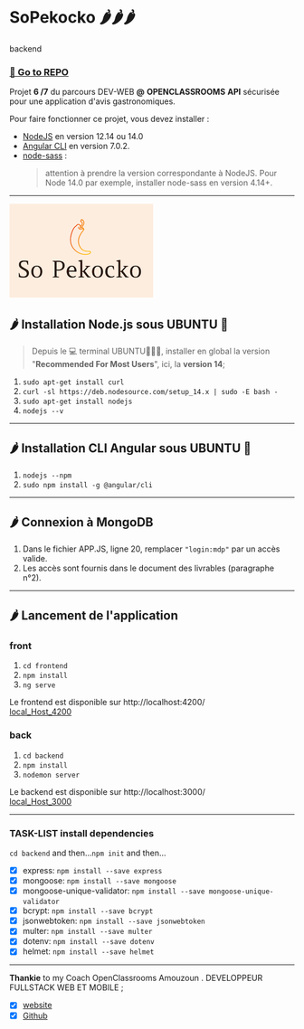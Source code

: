 # SoPekocko 🌶️🌶️🌶️
backend

### [🔗 Go to REPO](https://github.com/git504/SoPekocko)  

Projet **6 /7** du parcours DEV-WEB **@** **OPENCLASSROOMS**
**API** sécurisée pour une application d'avis gastronomiques. 

Pour faire fonctionner ce projet, vous devez installer :
- [NodeJS](https://nodejs.org/en/download/) en version 12.14 ou 14.0 
- [Angular CLI](https://github.com/angular/angular-cli) en version 7.0.2.
- [node-sass](https://www.npmjs.com/package/node-sass) : 
  > attention à prendre la version correspondante à NodeJS. Pour Node 14.0 par exemple, installer node-sass en version 4.14+.

***

![LOGO](./15674356878125_image2.png)

## 🌶  Installation Node.js sous **UBUNTU** 🐧

> Depuis le 💻 terminal UBUNTU🐧🐧🐧, installer en global la version "**Recommended For Most Users**", ici, la **version 14**;

1. `sudo apt-get install curl`
2. `curl -sl https://deb.nodesource.com/setup_14.x | sudo -E bash -`
3. `sudo apt-get install nodejs`
4. `nodejs --v`

***

## 🌶  Installation CLI Angular sous **UBUNTU** 🐧
  
1. `nodejs --npm`
2. `sudo npm install -g @angular/cli`

***

## 🌶  Connexion à **MongoDB**

1. Dans le fichier APP.JS, ligne 20, remplacer `"login:mdp"` par un accès valide. 
2. Les accès sont fournis dans le document des livrables (paragraphe n°2).

***

## 🌶  Lancement de l'application

### front

1. `cd frontend`
2. `npm install`
3. `ng serve` 

Le frontend est disponible sur http://localhost:4200/   
[local_Host_4200](http://localhost:4200/)

### back

1. `cd backend`
2. `npm install`
3. `nodemon server` 

Le backend est disponible sur http://localhost:3000/   
[local_Host_3000](http://localhost:3000/)

***
### TASK-LIST **install dependencies**

`cd backend` and then...`npm init` and then...

- [x] express:  `npm install --save express`
- [x] mongoose:  `npm install --save mongoose`
- [x] mongoose-unique-validator: `npm install --save mongoose-unique-validator`
- [x] bcrypt:  `npm install --save bcrypt`
- [x] jsonwebtoken: `npm install --save jsonwebtoken`
- [x] multer: `npm install --save multer`
- [x] dotenv: `npm install --save dotenv`
- [x] helmet:  `npm install --save helmet`

***
**Thankie** to my Coach OpenClassrooms Amouzoun . DEVELOPPEUR FULLSTACK WEB ET MOBILE ;
- [x] [website](https://creamind.fr/)
- [x] [Github](https://github.com/benytto888Z)